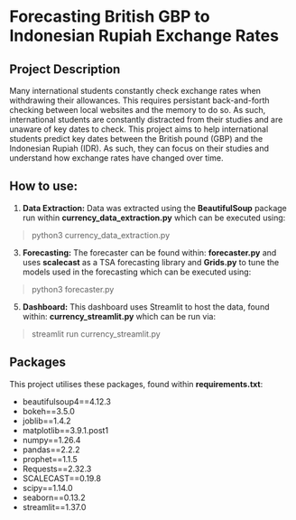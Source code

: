 # Forecasting British GBP to Indonesian Rupiah Exchange Rates

## Project Description 
Many international students constantly check exchange rates when withdrawing their allowances. This requires persistant back-and-forth checking between local websites and the memory
to do so. As such, international students are constantly distracted from their studies and are unaware of key dates to check. 
This project aims to help international students predict key dates between the British pound (GBP) and the Indonesian Rupiah (IDR). As such, they can focus on their studies and
understand how exchange rates have changed over time. 

## How to use:
1. <b>Data Extraction:</b> Data was extracted using the <b>BeautifulSoup</b> package run within <b>currency_data_extraction.py</b> which can be executed using:
> python3 currency_data_extraction.py

3. <b>Forecasting:</b> The forecaster can be found within: <b>forecaster.py</b> and uses <b>scalecast</b> as a TSA forecasting library and <b>Grids.py</b> to tune the models used in the forecasting which can be executed using:
> python3 forecaster.py

5. <b>Dashboard:</b> This dashboard uses Streamlit to host the data, found within: <b>currency_streamlit.py</b> which can be run via:
> streamlit run currency_streamlit.py

## Packages
This project utilises these packages, found within <b>requirements.txt</b>: 

- beautifulsoup4==4.12.3
- bokeh==3.5.0
- joblib==1.4.2
- matplotlib==3.9.1.post1
- numpy==1.26.4
- pandas==2.2.2
- prophet==1.1.5
- Requests==2.32.3
- SCALECAST==0.19.8
- scipy==1.14.0
- seaborn==0.13.2
- streamlit==1.37.0

